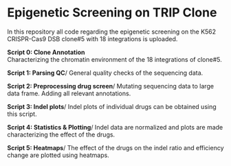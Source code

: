 # Epigenetic Screening on TRIP Clone
In this repository all code regarding the epigenetic screening on the K562 CRISPR-Cas9 DSB clone#5 with 18 integrations is uploaded. 

**Script 0: Clone Annotation**\
Characterizing the chromatin environment of the 18 integrations of clone#5.

**Script 1: Parsing QC**/
General quality checks of the sequencing data.

**Script 2: Preprocessing drug screen**/
Mutating sequencing data to large data frame. Adding all relevant annotations.

**Script 3: Indel plots**/
Indel plots of individual drugs can be obtained using this script.

**Script 4: Statistics & Plotting**/
Indel data are normalized and plots are made characterizing the effect of the drugs.

**Script 5: Heatmaps**/
The effect of the drugs on the indel ratio and efficiency change are plotted using heatmaps. 